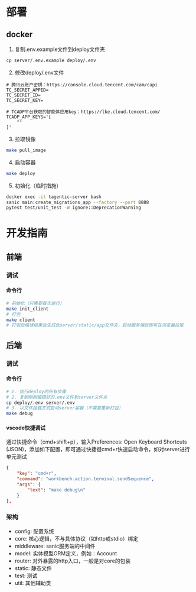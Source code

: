 # 部署

## docker

1. 复制.env.example文件到deploy文件夹
``` bash
cp server/.env.example deploy/.env
```

2. 修改deploy/.env文件

```
# 腾讯云账户密钥：https://console.cloud.tencent.com/cam/capi
TC_SECRET_APPID=
TC_SECRET_ID=
TC_SECRET_KEY=

# TCADP平台获取的智能体应用key：https://lke.cloud.tencent.com/
TCADP_APP_KEYS='[
    ""
]'
```

3. 拉取镜像
``` bash
make pull_image
```

4. 启动容器
``` bash
make deploy
```

5. 初始化（临时措施）
``` bash
docker exec -it tagentic-server bash
sanic main:create_migrations_app --factory --port 8888
pytest test/unit_test -W ignore::DeprecationWarning
```

# 开发指南

## 前端

### 调试

#### 命令行
``` bash
# 初始化（只需要首次运行）
make init_client
# 打包
make client
# 打包后编译结果会生成到server/static/app文件夹，启动服务端后即可在浏览器拉取
```

## 后端

### 调试

#### 命令行

``` bash
# 1. 执行deploy的所有步骤
# 2. 复制刚刚编辑好的.env文件到server文件夹
cp deploy/.env server/.env
# 3. 以文件挂载方式启动server容器（不需要重新打包）
make debug
```

#### vscode快捷调试

通过快捷命令（cmd+shift+p），输入Preferences: Open Keyboard Shortcuts (JSON)，添加如下配置，即可通过快捷键cmd+r快速启动命令，如对server进行单元测试

``` json
{
    "key": "cmd+r",
    "command": "workbench.action.terminal.sendSequence",
    "args": {
        "text": "make debug\n"
    }
},
```

### 架构

- config: 配置系统
- core: 核心逻辑，不与具体协议（如http或stdio）绑定
- middleware: sanic服务端的中间件
- model: 实体模型ORM定义，例如：Account
- router: 对外暴露的http入口，一般是对core的包装
- static: 静态文件
- test: 测试
- util: 其他辅助类

